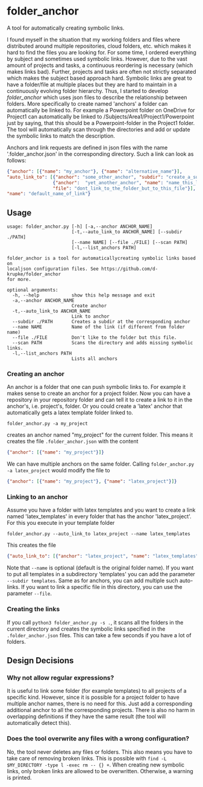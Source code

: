 # folder_anchor
A tool for automatically creating symbolic links.

I found myself in the situation that my working folders and files where distributed
around multiple repositories, cloud folders, etc. which makes it hard to find the files
you are looking for. For some time, I ordered everything by subject and sometimes used 
symbolic links. However, due to the vast amount of projects and tasks, a continuous
reordering is necessary (which makes links bad). Further, projects and tasks are
often not strictly separated which makes the subject based approach hard.
Symbolic links are great to have a folder/file at multiple places but they are hard
to maintain in a continuously evolving folder hierarchy. Thus, I
started to develop *folder_anchor* which uses json files to describe
the relationship between folders. More specifically to create named 'anchors'
a folder can automatically be linked to. For example a Powerpoint folder on OneDrive
for Project1 can automatically be linked to /Subjects/Area1/Project1/Powerpoint just by
saying, that this should be a Powerpoint-folder in the Project1 folder.
The tool will automatically scan through the directories and add or update
the symbolic links to match the description.


Anchors and link requests are defined in json files with the name '.folder_anchor.json'
in the corresponding directory. Such a link can look
as follows:
```json
{"anchor": [{"name": "my_anchor"}, {"name": "alternative_name"}], 
"auto_link_to": [{"anchor": "some_other_anchor", "subdir": "create_a_subdir_with_this_name"},
                 {"anchor":  "yet_another_anchor", "name": "name_this_link_differently", 
                 "file": "dont_link_to_the_folder_but_to_this_file"}],
"name": "default_name_of_link"}
```

## Usage

```
usage: folder_anchor.py [-h] [-a,--anchor ANCHOR_NAME]
                        [-t,--auto_link_to ANCHOR_NAME] [--subdir ./PATH]
                        [--name NAME] [--file ./FILE] [--scan PATH]
                        [-l,--list_anchors PATH]

folder_anchor is a tool for automaticallycreating symbolic links based on
localjson configuration files. See https://github.com/d-krupke/folder_anchor
for more.

optional arguments:
  -h, --help            show this help message and exit
  -a,--anchor ANCHOR_NAME
                        Create anchor
  -t,--auto_link_to ANCHOR_NAME
                        Link to anchor
  --subdir ./PATH       Creates a subdir at the corresponding anchor
  --name NAME           Name of the link (if different from folder name)
  --file ./FILE         Don't like to the folder but this file.
  --scan PATH           Scans the directory and adds missing symbolic links.
  -l,--list_anchors PATH
                        Lists all anchors

```

### Creating an anchor

An anchor is a folder that one can push symbolic links to.
For example it makes sense to create an anchor for a project folder.
Now you can have a repository in your repository folder and can tell it to create a link
to it in the anchor's, i.e. project's, folder.
Or you could create a 'latex' anchor that automatically gets a latex template folder 
linked to.

```
folder_anchor.py -a my_project
```
creates an anchor named "my_project" for the current folder.
This means it creates the file `.folder_anchor.json` with the content
```json
{"anchor": [{"name": "my_project"}]}
```
We can have multiple anchors on the same folder.
Calling
`folder_anchor.py -a latex_project`
 would modify the file to
 ```json
{"anchor": [{"name": "my_project"}, {"name": "latex_project"}]}
```

### Linking to an anchor

Assume you have a folder with latex templates and you want to create a
link named 'latex_templates' in every folder that has the anchor 'latex_project'.
For this you execute in your template folder
```
folder_anchor.py --auto_link_to latex_project --name latex_templates
```
This creates the file
```json
{"auto_link_to": [{"anchor": "latex_project", "name": "latex_templates"}]}
``` 

Note that `--name` is optional (default is the original folder name).
If you want to put all templates in a subdirectory 'templates' you can add the
parameter `--subdir templates`.
Same as for anchors, you can add multiple such auto-links.
If you want to link a specific file in this directory, you can use the parameter `--file`.


### Creating the links

If you call `python3 folder_anchor.py -s .`, it scans all the folders in the current directory
and creates the symbolic links specified in the `.folder_anchor.json` files.
This can take a few seconds if you have a lot of folders.

## Design Decisions

### Why not allow regular expressions?

It is useful to link some folder (for example templates) to all projects
of a specific kind. However, since it is possible for a project folder to
have multiple anchor names, there is no need for this. Just add a corresponding
additional anchor to all the corresponding projects. There is also no harm
in overlapping definitions if they have the same result (the tool will 
automatically detect this).

### Does the tool overwrite any files with a wrong configuration?

No, the tool never deletes any files or folders. This also means you
have to take care of removing broken links. This is possible with
`find -L $MY_DIRECTORY -type l -exec rm -- {} +`.
When creating new symbolic links, only broken links are allowed to be overwritten.
Otherwise, a warning is printed.
